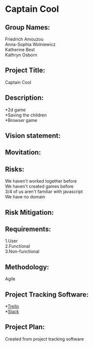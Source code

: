 # Captain Cool  
## Group Names:  
Friedrich Amouzou  
Anna-Sophia Wolniewicz  
Katherine Best  
Kathryn Osborn  

## Project Title:  
Captain Cool  

## Description:  

*2d game  
*Saving the children  
*Browser game  

## Vision statement:  

## Movitation:  

## Risks:  
We haven't worked together before  
We haven't created games before  
3/4 of us aren't familiar with javascript  
We have no domain  

## Risk Mitigation:  

## Requirements:   
1.User  
2.Functional  
3.Non-functional  

## Methodology:  
Agile  

## Project Tracking Software:
*[Trello](www.trello.com)  
*[Slack](www.slack.com)  

## Project Plan:  
Created from project tracking software  
